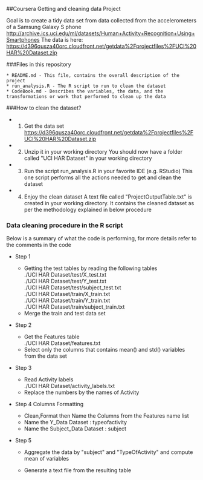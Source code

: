 ##Coursera Getting and cleaning data Project 

Goal is to create a tidy data set from data collected from the accelerometers of a Samsung Galaxy S phone
http://archive.ics.uci.edu/ml/datasets/Human+Activity+Recognition+Using+Smartphones
The data is here:
https://d396qusza40orc.cloudfront.net/getdata%2Fprojectfiles%2FUCI%20HAR%20Dataset.zip

###Files in this repository

	* README.md - This file, contains the overall description of the project
	* run_analysis.R - The R script to run to clean the dataset
	* CodeBook.md - Describes the variables, the data, and the transformations or work that performed to clean up the data

###How to clean the dataset?

* 1) Get the data set 
https://d396qusza40orc.cloudfront.net/getdata%2Fprojectfiles%2FUCI%20HAR%20Dataset.zip

* 2) Unzip it in your working directory
You should now have a folder called "UCI HAR Dataset" in your working directory

* 3) Run the script run_analysis.R in your favorite IDE (e.g. RStudio)
This one script performs all the actions needed to get and clean the dataset

* 4) Enjoy the clean dataset 
A text file called "ProjectOutputTable.txt" is created in your working directory.
It contains the cleaned dataset as per the methodology explained in below procedure

### Data cleaning procedure in the R script
Below is a summary of what the code is performing, for more details refer to the comments in the code

*  Step 1
	* Getting the test tables by reading the following tables  
	./UCI HAR Dataset/test/X_test.txt  
	./UCI HAR Dataset/test/Y_test.txt  
	./UCI HAR Dataset/test/subject_test.txt  
	./UCI HAR Dataset/train/X_train.txt  
	./UCI HAR Dataset/train/Y_train.txt  
	./UCI HAR Dataset/train/subject_train.txt  
	* Merge the train and test data set  


*  Step 2
	* Get the Features table  
./UCI HAR Dataset/features.txt  
	* Select only the columns that contains mean() and std() variables from the data set  


*  Step 3 
	* Read Activity labels  
	./UCI HAR Dataset/activity_labels.txt  
	* Replace the numbers by the names of Activity  


*  Step 4  Columns Formatting
	* Clean,Format then Name the Columns from the Features name list
	* Name the Y_Data Dataset : 		typeofactivity
	* Name the Subject_Data Dataset :	subject


*  Step 5 
	* Aggregate the data by "subject" and "TypeOfActivity" and compute mean of variables

	* Generate a text file from the resulting table




